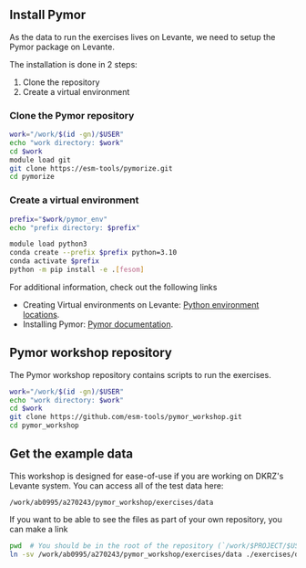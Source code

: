 ## Install Pymor


As the data to run the exercises lives on Levante, we need to setup the Pymor package on Levante.

The installation is done in 2 steps: 

  1. Clone the repository
  2. Create a virtual environment


### Clone the Pymor repository

```bash
work="/work/$(id -gn)/$USER"
echo "work directory: $work"
cd $work
module load git
git clone https://esm-tools/pymorize.git
cd pymorize
```

### Create a virtual environment
```bash
prefix="$work/pymor_env"
echo "prefix directory: $prefix"

module load python3
conda create --prefix $prefix python=3.10
conda activate $prefix
python -m pip install -e .[fesom]
```

For additional information, check out the following links

- Creating Virtual environments on Levante: [Python environment locations](https://docs.dkrz.de/blog/2021/conda_path.html#python-environment-locations).
- Installing Pymor: [Pymor documentation](https://pymorize.readthedocs.io/en/latest/installation.html).


## Pymor workshop repository

The Pymor workshop repository contains scripts to run the exercises.

```bash
work="/work/$(id -gn)/$USER"
echo "work directory: $work"
cd $work
git clone https://github.com/esm-tools/pymor_workshop.git
cd pymor_workshop
```

## Get the example data

This workshop is designed for ease-of-use if you are working on DKRZ's Levante system. You can access all of the test data here:

```
/work/ab0995/a270243/pymor_workshop/exercises/data
```

If you want to be able to see the files as part of your own repository, you can make a link

```bash
pwd  # You should be in the root of the repository (`/work/$PROJECT/$USER/pymor_workshop`)
ln -sv /work/ab0995/a270243/pymor_workshop/exercises/data ./exercises/data
```

